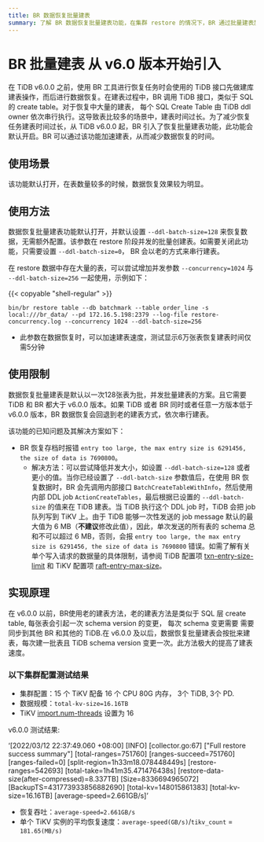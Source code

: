 ```yaml
---
title: BR 数据恢复批量建表
summary: 了解 BR 数据恢复批量建表功能，在集群 restore 的情况下，BR 通过批量建表加速数据恢复。
---
```


# BR 批量建表 <span class="version-mark">从 v6.0 版本开始引入</span>

在 TiDB v6.0.0 之前，使用 BR 工具进行恢复任务时会使用的 TiDB 接口先做建库建表操作，而后进行数据恢复。在建表过程中，BR 调用 TiDB 接口，类似于 SQL 的 create table。对于恢复中大量的建表， 每个 SQL Create Table 由 TiDB ddl owner 依次串行执行。这导致表比较多的场景中，建表时间过长。为了减少恢复任务建表时间过长，从 TiDB v6.0.0 起，BR 引入了恢复批量建表功能，此功能会默认开启。BR 可以通过该功能加速建表，从而减少数据恢复的时间。

## 使用场景

该功能默认打开，在表数量较多的时候，数据恢复效果较为明显。
## 使用方法

数据恢复批量建表功能默认打开，并默认设置 `--ddl-batch-size=128` 来恢复数据，无需额外配置。该参数在 restore 阶段并发的批量创建表。如需要关闭此功能，只需要设置 `--ddl-batch-size=0`， BR 会以老的方式来串行建表。

在 restore 数据中存在大量的表，可以尝试增加并发参数 `--concurrency=1024` 与 `--ddl-batch-size=256` 一起使用，示例如下：

{{< copyable "shell-regular" >}}

```shell
bin/br restore table --db batchmark --table order_line -s local:///br_data/ --pd 172.16.5.198:2379 --log-file restore-concurrency.log --concurrency 1024 --ddl-batch-size=256
```

* 此参数在数据恢复时，可以加速建表速度，测试显示6万张表恢复建表时间仅需5分钟

## 使用限制

数据恢复批量建表是默认以一次128张表为批，并发批量建表的方案。且它需要 TiDB 和 BR 都大于 v6.0.0 版本。如果 TiDB 或者 BR 同时或者任意一方版本低于 v6.0.0 版本，BR 数据恢复会回退到老的建表方式，依次串行建表。

该功能的已知问题及其解决方案如下：

- BR 恢复存档时报错 `entry too large, the max entry size is 6291456, the size of data is 7690800`。
    - 解决方法：可以尝试降低并发大小，如设置 `--ddl-batch-size=128` 或者更小的值。当你已经设置了 `--ddl-batch-size` 参数值后，在使用 BR 恢复数据时，BR 会先调用内部接口 `BatchCreateTableWithInfo`，然后使用内部 DDL job `ActionCreateTables`，最后根据已设置的 `--ddl-batch-size` 的值来在 TiDB 建表。当 TiDB 执行这个 DDL job 时，TiDB 会把 job 队列写到 TiKV 上。由于 TiDB 能够一次性发送的 job message 默认的最大值为 6 MB（**不建议**修改此值），因此，单次发送的所有表的 schema 总和不可以超过 6 MB，否则，会报 `entry too large, the max entry size is 6291456, the size of data is 7690800` 错误。如需了解有关单个写入请求的数据量的具体限制，请参阅 TiDB 配置项 [txn-entry-size-limit](/tidb-configuration-file.md#txn-entry-size-limit-从-v50-版本开始引入) 和 TiKV 配置项 [raft-entry-max-size](/tikv-configuration-file.md#raft-entry-max-size)。
## 实现原理

在 v6.0.0 以前，BR使用老的建表方法，老的建表方法是类似于 SQL 层 create table, 每张表会引起一次 schema version 的变更， 每次 schema 变更需要 需要同步到其他 BR 和其他的 TiDB.在 v6.0.0 及以后，数据恢复批量建表会按批来建表，每次建一批表且 TiDB schema version 变更一次。此方法极大的提高了建表速度。

### 以下集群配置测试结果

* 集群配置：15 个 TiKV 配备 16 个 CPU 80G 内存， 3个 TiDB, 3个 PD.
* 数据规模：`total-kv-size=16.16TB`
* TiKV [import.num-threads](/tikv-configuration-file.md#num-threads) 设置为 16

v6.0.0 测试结果:

‘[2022/03/12 22:37:49.060 +08:00] [INFO] [collector.go:67] ["Full restore success summary"] [total-ranges=751760] [ranges-succeed=751760] [ranges-failed=0] [split-region=1h33m18.078448449s] [restore-ranges=542693] [total-take=1h41m35.471476438s] [restore-data-size(after-compressed)=8.337TB] [Size=8336694965072] [BackupTS=431773933856882690] [total-kv=148015861383] [total-kv-size=16.16TB] [average-speed=2.661GB/s]’
* 恢复吞吐：`average-speed=2.661GB/s`
* 单个 TiKV 实例的平均恢复速度：`average-speed(GB/s)`/`tikv_count` = `181.65(MB/s)`